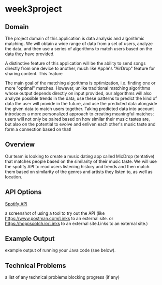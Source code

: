# week3project

## Domain

The project domain of this application is data analysis and algorithmic matching. We will obtain a wide range of data from a set of users, analyze the data, and then use a series of algorithms to match users based on the data they have provided. 

A distinctive feature of this application will be the ability to send songs directly from one device to another, much like Apple's "AirDrop" feature for sharing content. This feature 

The main goal of the matching algorithms is optimization, i.e. finding one or more "optimal" matches. However, unlike traditional matching algorithms whose output depends directly on input provided, our algorithms will also analyze possible trends in the data, use these patterns to predict the kind of data the user will provide in the future, and use the predicted data alongside the given data to match users together. Taking predicted data into account introduces a more personalized approach to creating meaningful matches; users will not only be paired based on how similar their music tastes are, but also on the potential to evolve and enliven each other's music taste and form a connection based on that!   


## Overview

Our team is looking to create a music dating app called MicDrop (tentative) that matches people based on the similarity of their music taste. We will use the spotify API to read users listening history and trends and then match them based on similarity of the genres and artists they listen to, as well as location.

## API Options

[Spotify API](https://developer.spotify.com/documentation/web-api?ref=apilist.fun)

a screenshot of using a tool to try out the API (like https://www.postman.com/Links to an external site. or https://hoppscotch.io/Links to an external site.Links to an external site.)

## Example Output
example output of running your Java code (see below).

## Technical Problems
a list of any technical problems blocking progress (if any)
